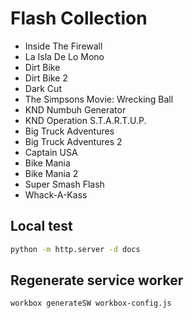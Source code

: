 # Flash Collection

- Inside The Firewall
- La Isla De Lo Mono
- Dirt Bike
- Dirt Bike 2
- Dark Cut
- The Simpsons Movie: Wrecking Ball
- KND Numbuh Generator
- KND Operation S.T.A.R.T.U.P.
- Big Truck Adventures
- Big Truck Adventures 2
- Captain USA
- Bike Mania
- Bike Mania 2
- Super Smash Flash
- Whack-A-Kass

## Local test

```bash
python -m http.server -d docs
```

## Regenerate service worker

```bash
workbox generateSW workbox-config.js
```
